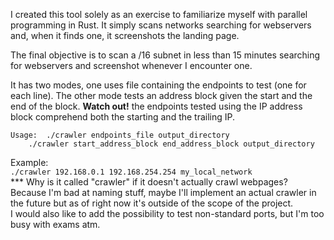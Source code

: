 I created this tool solely as an exercise to familiarize myself with parallel programming in Rust.
It simply scans networks searching for webservers and, when it finds one, it screenshots the landing page.

The final objective is to scan a /16 subnet in less than 15 minutes searching for webservers and screenshot whenever I encounter one.

It has two modes, one uses file containing the endpoints to test (one for each line). The other mode tests an address block given the start and the end of the block. 
**Watch out!** the endpoints tested using the IP address block comprehend both the starting and the trailing IP.  
```
Usage:  ./crawler endpoints_file output_directory
	./crawler start_address_block end_address_block output_directory
```
Example:  
`./crawler 192.168.0.1 192.168.254.254 my_local_network`
<br>
*** Why is it called "crawler" if it doesn't actually crawl webpages?
Because I'm bad at naming stuff, maybe I'll implement an actual crawler in the future but as of right now it's outside of the scope of the project.  
I would also like to add the possibility to test non-standard ports, but I'm too busy with exams atm.
